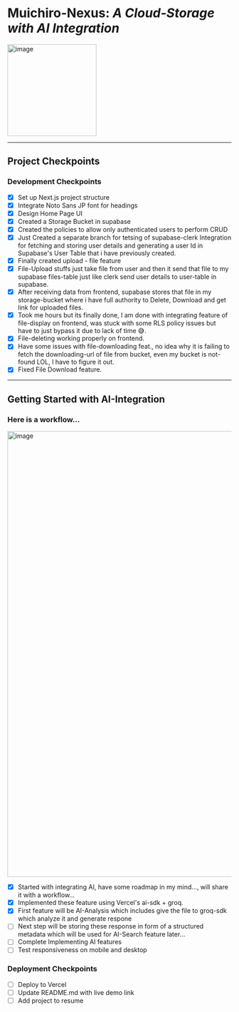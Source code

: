 # Muichiro-Nexus: *A Cloud-Storage with AI Integration*

<img width="200" height="206" alt="image" src="https://github.com/user-attachments/assets/b45dc22b-fcc9-44f7-a7cd-6d5489d45ce4" />

---

## Project Checkpoints

### Development Checkpoints
- [x] Set up Next.js project structure
- [x] Integrate Noto Sans JP font for headings
- [x] Design Home Page UI
- [x] Created a Storage Bucket in supabase
- [x] Created the policies to allow only authenticated users to perform CRUD 
- [x] Just Created a separate branch for tetsing of supabase-clerk Integration for fetching and storing user details and generating a user Id in Supabase's User Table that i have previously created.
- [x] Finally created upload - file feature
- [x] File-Upload stuffs just take file from user and then it send that file to my supabase files-table just like clerk send user details to user-table in supabase.
- [x] After receiving data from frontend, supabase stores that file in my storage-bucket where i have full authority to Delete, Download and get link for uploaded files.
- [x] Took me hours but its finally done, I am done with integrating feature of file-display on frontend, was stuck with some RLS policy issues but have to just bypass it due to lack of time 😅.
- [x] File-deleting working properly on frontend.
- [x] Have some issues with file-downloading feat., no idea why it is failing to fetch the downloading-url of file from bucket, even my bucket is not-found LOL, I have to figure it out.
- [x] Fixed File Download feature.

---

## Getting Started with AI-Integration
### Here is a workflow...
<img width="1600" height="1000" alt="image" src="https://github.com/user-attachments/assets/d6b9b123-4d2d-48c8-8d77-d5381c8221f1" />

- [x] Started with integrating AI, have some roadmap in my mind..., will share it with a workflow...
- [x] Implemented these feature using Vercel's ai-sdk + groq.
- [x] First feature will be AI-Analysis which includes give the file to groq-sdk which analyze it and generate respone
- [ ] Next step will be storing these response in form of a structured metadata which will be used for AI-Search feature later...
- [ ] Complete Implementing AI features
- [ ] Test responsiveness on mobile and desktop

### Deployment Checkpoints
- [ ] Deploy to Vercel 
- [ ] Update README.md with live demo link
- [ ] Add project to resume 
